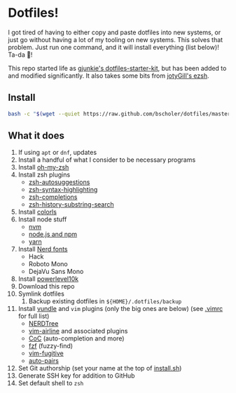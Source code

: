 # Dotfiles!

I got tired of having to either copy and paste dotfiles into new systems, or just go without having a lot of my tooling on new systems. This solves that problem. Just run one command, and it will install everything (list below)! Ta-da 🎉!

This repo started life as [gjunkie's dotfiles-starter-kit](https://github.com/gjunkie/dotfiles-starter-kit/blob/main/install), but has been added to and modified significantly. It also takes some bits from [jotyGill's ezsh](https://github.com/jotyGill/ezsh).

## Install

```bash
bash -c "$(wget --quiet https://raw.github.com/bscholer/dotfiles/master/install.sh -O -)"
```

## What it does

1. If using `apt` or `dnf`, updates
1. Install a handful of what I consider to be necessary programs
2. Install [oh-my-zsh](https://ohmyz.sh/)
3. Install zsh plugins
    - [zsh-autosuggestions](https://github.com/zsh-users/zsh-autosuggestions)
    - [zsh-syntax-highlighting](https://github.com/zsh-users/zsh-syntax-highlighting.git)
    - [zsh-completions](https://github.com/zsh-users/zsh-completions)
    - [zsh-history-substring-search](https://github.com/zsh-users/zsh-history-substring-search)
1. Install [colorls](https://github.com/athityakumar/colorls)
2. Install node stuff
    - [nvm](https://github.com/nvm-sh/nvm)
    - [node.js and npm](https://nodejs.org/en/)
    - [yarn](https://yarnpkg.com/)
1. Install [Nerd fonts](https://www.nerdfonts.com/)
    - Hack
    - Roboto Mono
    - DejaVu Sans Mono
1. Install [powerlevel10k](https://github.com/romkatv/powerlevel10k)
2. Download this repo
3. Symlink dotfiles
    1. Backup existing dotfiles in `${HOME}/.dotfiles/backup`
1. Install [vundle](https://github.com/VundleVim/Vundle.vim) and `vim` plugins (only the big ones are below) (see [.vimrc](https://github.com/bscholer/dotfiles/blob/master/configs/.vimrc) for full list)
    - [NERDTree](https://github.com/preservim/nerdtree)
    - [vim-airline](https://github.com/vim-airline/vim-airline) and associated plugins
    - [CoC](https://github.com/neoclide/coc.nvim) (auto-completion and more)
    - [fzf](https://github.com/junegunn/fzf.vim) (fuzzy-find)
    - [vim-fugitive](https://github.com/tpope/vim-fugitive)
    - [auto-pairs](https://github.com/jiangmiao/auto-pairs)
1. Set Git authorship (set your name at the top of [install.sh](https://github.com/bscholer/dotfiles/blob/master/install.sh))
2. Generate SSH key for addition to GitHub
3. Set default shell to `zsh`
